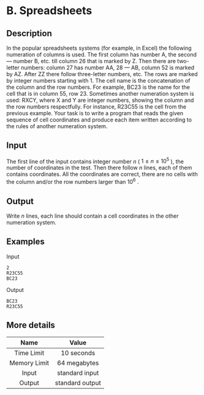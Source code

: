 # B. Spreadsheets

## Description
In the popular spreadsheets systems (for example, in Excel) the following numeration of columns is used. The first column has number A, the second — number B, etc. till column 26 that is marked by Z. Then there are two-letter numbers: column 27 has number AA, 28 — AB, column 52 is marked by AZ. After ZZ there follow three-letter numbers, etc.
The rows are marked by integer numbers starting with 1. The cell name is the concatenation of the column and the row numbers. For example, BC23 is the name for the cell that is in column 55, row 23.
Sometimes another numeration system is used: RXCY, where X and Y are integer numbers, showing the column and the row numbers respectfully. For instance, R23C55 is the cell from the previous example.
Your task is to write a program that reads the given sequence of cell coordinates and produce each item written according to the rules of another numeration system.


## Input

The first line of the input contains integer number $n$ ( $1 ≤ n ≤ 10^{5}$ ), the number of coordinates in the test. Then there follow $n$ lines, each of them contains coordinates. All the coordinates are correct, there are no cells with the column and/or the row numbers larger than $10^{6}$ .


## Output

Write $n$ lines, each line should contain a cell coordinates in the other numeration system.


## Examples

Input
```
2
R23C55
BC23
```
Output
```
BC23
R23C55
```


## More details

|Name|Value|
|:---:|:---:|
|Time Limit|10 seconds|
|Memory Limit|64 megabytes|
|Input|standard input|
|Output|standard output|

